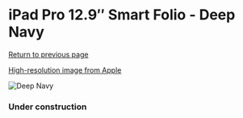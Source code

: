# iPad Pro 12.9″ Smart Folio - Deep Navy

[Return to previous page](/ipad_pro4)

[High-resolution image from Apple](https://store.storeimages.cdn-apple.com/8756/as-images.apple.com/is/MH023?wid=4500&hei=4500&fmt=png)

<div style="width: 384px"><img src="/everypreview/MH023.png" alt="Deep Navy"></div>

### Under construction
